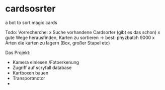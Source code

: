 # cardsosrter
a bot to sort magic cards

Todo:
Vorrecherche:
x Suche vorhandene Cardsorter (gibt es das schon)
x gute Wege herausfinden, Karten zu sortieren
    -> best: phyzbatch 9000
x Arten die karten zu lagern (Box, großer Stapel etc)

Das Projekt:
- Kamera einlesen /Fotoerkenung
- Zugriff auf scryfall database
- Kartboxen bauen
- Transportmotor
- 
